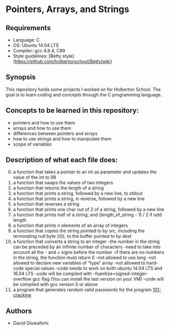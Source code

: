 # Pointers, Arrays, and Strings

## Requirements
* Language: C
* OS: Ubuntu 14.04 LTS
* Compiler: gcc 4.8.4, C89
* Style guidelines: [Betty style] (https://github.com/holbertonschool/Betty/wiki)

## Synopsis
This repository holds some projects I worked on for Holberton School. The goal is to learn coding and concepts through the C programming language.

## Concepts to be learned in this repository:
* pointers and how to use them
* arrays and how to use them
* differences between pointers and arrays
* how to use strings and how to manipulate them
* scope of variables

## Description of what each file does:
0. a function that takes a pointer to an int as parameter and updates the value of the int to 98
1. a function that swaps the values of two integers
2. a function that returns the length of a string
3. a function that prints a string, followed by a new line, to stdout
4. a function that prints a string, in reverse, followed by a new line
5. a function that reverses a string
6. a function that prints one char out of 2 of a string, followed by a new line
7. a function that prints half of a string, and (length_of_string - 1) / 2 if odd length
8. a function that prints n elements of an array of integers
9. a function that copies the string pointed to by src, including the terminating null byte (\0), to the buffer pointed to by dest
10. a function that converts a string to an integer
    -the number in the string can be preceded by an infinite number of characters
    -need to take into account all the - and + signs before the number
    -if there are no numbers in the string, the function must return 0
    -not allowed to use long
    -not allowed to declare new variables of “type” array
    -not allowed to hard-code special values
    -code needs to work on both ubuntu 14.04 LTS and 16.04 LTS
    -code will be compiled with -fsanitize=signed-integer-overflow gcc flag (You can install the last version on your VM)
    -code will be compiled with gcc version 5 or above
11. a program that generates random valid passwords for the program [101-crackme](https://github.com/holbertonschool/0x04.c)

## Authors
* David Oluwafemi

